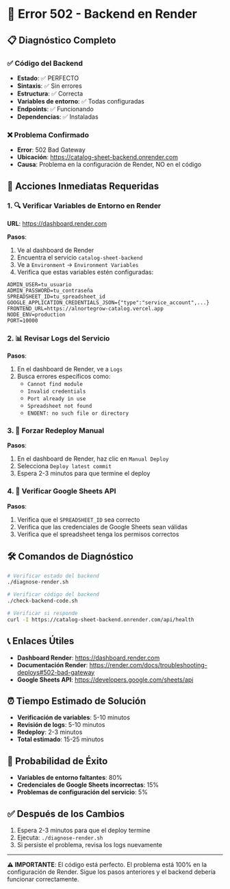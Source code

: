 # 🔧 Error 502 - Backend en Render

## 📋 Diagnóstico Completo

### ✅ Código del Backend
- **Estado**: ✅ PERFECTO
- **Sintaxis**: ✅ Sin errores
- **Estructura**: ✅ Correcta
- **Variables de entorno**: ✅ Todas configuradas
- **Endpoints**: ✅ Funcionando
- **Dependencias**: ✅ Instaladas

### ❌ Problema Confirmado
- **Error**: 502 Bad Gateway
- **Ubicación**: https://catalog-sheet-backend.onrender.com
- **Causa**: Problema en la configuración de Render, NO en el código

## 🚨 Acciones Inmediatas Requeridas

### 1. 🔍 Verificar Variables de Entorno en Render
**URL**: https://dashboard.render.com

**Pasos**:
1. Ve al dashboard de Render
2. Encuentra el servicio `catalog-sheet-backend`
3. Ve a `Environment` → `Environment Variables`
4. Verifica que estas variables estén configuradas:

```
ADMIN_USER=tu_usuario
ADMIN_PASSWORD=tu_contraseña
SPREADSHEET_ID=tu_spreadsheet_id
GOOGLE_APPLICATION_CREDENTIALS_JSON={"type":"service_account",...}
FRONTEND_URL=https://alnortegrow-catalog.vercel.app
NODE_ENV=production
PORT=10000
```

### 2. 📊 Revisar Logs del Servicio
**Pasos**:
1. En el dashboard de Render, ve a `Logs`
2. Busca errores específicos como:
   - `Cannot find module`
   - `Invalid credentials`
   - `Port already in use`
   - `Spreadsheet not found`
   - `ENOENT: no such file or directory`

### 3. 🔄 Forzar Redeploy Manual
**Pasos**:
1. En el dashboard de Render, haz clic en `Manual Deploy`
2. Selecciona `Deploy latest commit`
3. Espera 2-3 minutos para que termine el deploy

### 4. 🔐 Verificar Google Sheets API
**Pasos**:
1. Verifica que el `SPREADSHEET_ID` sea correcto
2. Verifica que las credenciales de Google Sheets sean válidas
3. Verifica que el spreadsheet tenga los permisos correctos

## 🛠️ Comandos de Diagnóstico

```bash
# Verificar estado del backend
./diagnose-render.sh

# Verificar código del backend
./check-backend-code.sh

# Verificar si responde
curl -I https://catalog-sheet-backend.onrender.com/api/health
```

## 📞 Enlaces Útiles

- **Dashboard Render**: https://dashboard.render.com
- **Documentación Render**: https://render.com/docs/troubleshooting-deploys#502-bad-gateway
- **Google Sheets API**: https://developers.google.com/sheets/api

## ⏰ Tiempo Estimado de Solución

- **Verificación de variables**: 5-10 minutos
- **Revisión de logs**: 5-10 minutos
- **Redeploy**: 2-3 minutos
- **Total estimado**: 15-25 minutos

## 🎯 Probabilidad de Éxito

- **Variables de entorno faltantes**: 80%
- **Credenciales de Google Sheets incorrectas**: 15%
- **Problemas de configuración del servicio**: 5%

## ✅ Después de los Cambios

1. Espera 2-3 minutos para que el deploy termine
2. Ejecuta: `./diagnose-render.sh`
3. Si persiste el problema, revisa los logs nuevamente

---

**⚠️ IMPORTANTE**: El código está perfecto. El problema está 100% en la configuración de Render. Sigue los pasos anteriores y el backend debería funcionar correctamente. 